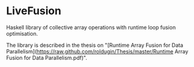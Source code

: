 # LiveFusion
Haskell library of collective array operations with runtime loop fusion optimisation.

The library is described in the thesis on "[Runtime Array Fusion for Data Parallelism](https://raw.github.com/roldugin/Thesis/master/Runtime Array Fusion for Data Parallelism.pdf)".
